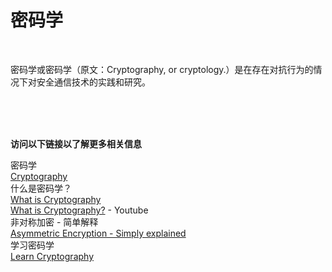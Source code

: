 # 密码学<br>

<br>

密码学或密码学（原文：Cryptography, or cryptology.）是在存在对抗行为的情况下对安全通信技术的实践和研究。<br>

<br>
<br>
<br>

**访问以下链接以了解更多相关信息**<br>

密码学<br>
[Cryptography](https://en.wikipedia.org/wiki/Cryptography)<br>
什么是密码学？<br>
[What is Cryptography](https://www.synopsys.com/glossary/what-is-cryptography.html)<br>
[What is Cryptography?](https://www.youtube.com/watch?v=6_Cxj5WKpIw)  - Youtube<br>
非对称加密 - 简单解释<br>
[Asymmetric Encryption - Simply explained](https://youtu.be/AQDCe585Lnc)<br>
学习密码学<br>
[Learn Cryptography](https://www.youtube.com/watch?v=trHox1bN5es)<br>
